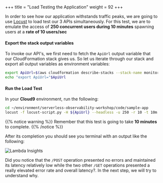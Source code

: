 +++
title = "Load Testing the Application"
weight = 92
+++

In order to see how our application withstands traffic peaks, we are going to use [Locust](https://locust.io/) to load test our 3 APIs simultaneously. For this test, we are to emulate the access of **250 concurrent users during 10 minutes** spawning users at a **rate of 10 users/sec**

#### Export the stack output variables

To invoke our API's, we first need to fetch the `ApiUrl` output variable that our CloudFormation stack gives us. So let us iterate through our stack and export all output variables as environment variables:

```sh
export ApiUrl=$(aws cloudformation describe-stacks --stack-name monitoring-app --output json | jq '.Stacks[].Outputs[] | select(.OutputKey=="ApiUrl") | .OutputValue' | sed -e 's/^"//'  -e 's/"$//')
echo "export ApiUrl="$ApiUrl
```

#### Run the Load Test

In your **Cloud9** environment, run the following:

```sh
cd ~/environment/serverless-observability-workshop/code/sample-app
locust -f locust-script.py -H ${ApiUrl} --headless -u 250 -r 10 -t 10m
```

{{% notice warning %}}
Remember that this test is going to take **10 minutes** to complete. 
{{% /notice %}}

After its completion you should see you terminal with an output like the following:

![Lambda Insights](/images/li_2.png)

Did you notice that the `/POST` operation presented no errors and maintained its latency relatively low while the two other `/GET` operations presented a really elevated error rate and overall latency?. In the next step, we will try to understand why.
